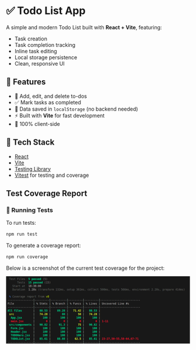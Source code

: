 # ✅ Todo List App

A simple and modern Todo List built with **React + Vite**, featuring:

- Task creation
- Task completion tracking
- Inline task editing
- Local storage persistence
- Clean, responsive UI


## 🚀 Features

- 📝 Add, edit, and delete to-dos
- ✅ Mark tasks as completed
- 💾 Data saved in `localStorage` (no backend needed)
- ⚡ Built with **Vite** for fast development
- 🎯 100% client-side


## 🧰 Tech Stack

- [React](https://react.dev/)
- [Vite](https://vitejs.dev/)
- [Testing Library](https://testing-library.com/docs/react-testing-library/intro/)
- [Vitest](https://vitest.dev/) for testing and coverage


## Test Coverage Report

### 🧪 Running Tests

To run tests:
```bash
npm run test
```

To generate a coverage report:
```bash
npm run coverage
```

Below is a screenshot of the current test coverage for the project:

<img src="src/assets/coverage-to-do.png" alt="Coverage Report" width="600"/>